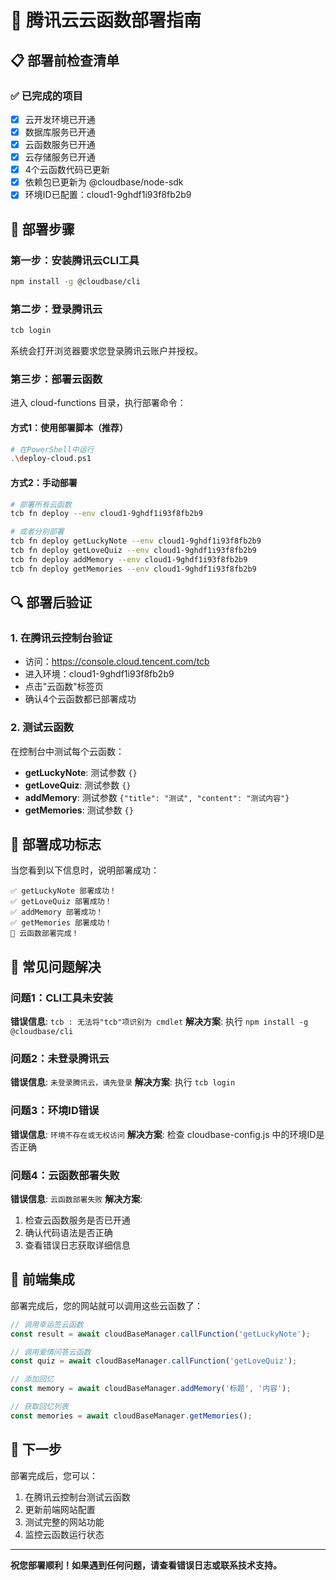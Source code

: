 # 🚀 腾讯云云函数部署指南

## 📋 部署前检查清单

### ✅ 已完成的项目
- [x] 云开发环境已开通
- [x] 数据库服务已开通
- [x] 云函数服务已开通
- [x] 云存储服务已开通
- [x] 4个云函数代码已更新
- [x] 依赖包已更新为 @cloudbase/node-sdk
- [x] 环境ID已配置：cloud1-9ghdf1i93f8fb2b9

## 🎯 部署步骤

### 第一步：安装腾讯云CLI工具
```bash
npm install -g @cloudbase/cli
```

### 第二步：登录腾讯云
```bash
tcb login
```
系统会打开浏览器要求您登录腾讯云账户并授权。

### 第三步：部署云函数
进入 cloud-functions 目录，执行部署命令：

#### 方式1：使用部署脚本（推荐）
```bash
# 在PowerShell中运行
.\deploy-cloud.ps1
```

#### 方式2：手动部署
```bash
# 部署所有云函数
tcb fn deploy --env cloud1-9ghdf1i93f8fb2b9

# 或者分别部署
tcb fn deploy getLuckyNote --env cloud1-9ghdf1i93f8fb2b9
tcb fn deploy getLoveQuiz --env cloud1-9ghdf1i93f8fb2b9
tcb fn deploy addMemory --env cloud1-9ghdf1i93f8fb2b9
tcb fn deploy getMemories --env cloud1-9ghdf1i93f8fb2b9
```

## 🔍 部署后验证

### 1. 在腾讯云控制台验证
- 访问：https://console.cloud.tencent.com/tcb
- 进入环境：cloud1-9ghdf1i93f8fb2b9
- 点击"云函数"标签页
- 确认4个云函数都已部署成功

### 2. 测试云函数
在控制台中测试每个云函数：
- **getLuckyNote**: 测试参数 `{}`
- **getLoveQuiz**: 测试参数 `{}`
- **addMemory**: 测试参数 `{"title": "测试", "content": "测试内容"}`
- **getMemories**: 测试参数 `{}`

## 🎉 部署成功标志

当您看到以下信息时，说明部署成功：
```
✅ getLuckyNote 部署成功！
✅ getLoveQuiz 部署成功！
✅ addMemory 部署成功！
✅ getMemories 部署成功！
🎉 云函数部署完成！
```

## 🚨 常见问题解决

### 问题1：CLI工具未安装
**错误信息**: `tcb : 无法将"tcb"项识别为 cmdlet`
**解决方案**: 执行 `npm install -g @cloudbase/cli`

### 问题2：未登录腾讯云
**错误信息**: `未登录腾讯云，请先登录`
**解决方案**: 执行 `tcb login`

### 问题3：环境ID错误
**错误信息**: `环境不存在或无权访问`
**解决方案**: 检查 cloudbase-config.js 中的环境ID是否正确

### 问题4：云函数部署失败
**错误信息**: `云函数部署失败`
**解决方案**: 
1. 检查云函数服务是否已开通
2. 确认代码语法是否正确
3. 查看错误日志获取详细信息

## 📱 前端集成

部署完成后，您的网站就可以调用这些云函数了：

```javascript
// 调用幸运签云函数
const result = await cloudBaseManager.callFunction('getLuckyNote');

// 调用爱情问答云函数
const quiz = await cloudBaseManager.callFunction('getLoveQuiz');

// 添加回忆
const memory = await cloudBaseManager.addMemory('标题', '内容');

// 获取回忆列表
const memories = await cloudBaseManager.getMemories();
```

## 🎯 下一步

部署完成后，您可以：
1. 在腾讯云控制台测试云函数
2. 更新前端网站配置
3. 测试完整的网站功能
4. 监控云函数运行状态

---

**祝您部署顺利！如果遇到任何问题，请查看错误日志或联系技术支持。**

